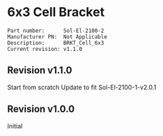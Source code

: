 # 6x3 Cell Bracket

```
Part number:      Sol-El-2100-2
Manufacturer PN:  Not Applicable
Description:      BRKT_Cell_6x3
Current revision: v1.1.0
```

## Revision v1.1.0
Start from scratch
Update to fit Sol-El-2100-1-v2.0.1

## Revision v1.0.0
Initial